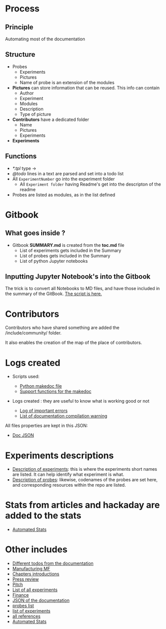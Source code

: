 # Process

## Principle

Automating most of the documentation	

## Structure

* Probes
  * Experiments
  * Pictures
  * Name of probe is an extension of the modules 
* __Pictures__ can store information that can be reused. This info can contain
  * Author
  * Experiment
  * Modules
  * Description
  * Type of picture
* __Contributors__ have a dedicated folder
  * Name
  * Pictures
  * Experiments
* __Experiments__

## Functions

* _*.tpl_ type -> 
* _@todo_ lines in a text are parsed and set into a todo list
* All ``ExperimentNumber`` go into the experiment folder
  * All `Experiment folder` having Readme's get into the descripton of the readme
* Probes are listed as modules, as in the list defined

# Gitbook

## What goes inside ?

* Gitbook __SUMMARY.md__ is created from the __toc.md__ file
  * List of experiments gets included in the Summary
  * List of probes gets included in the Summary
  * List of python Jupyter notebooks 

## Inputting Jupyter Notebook's into the Gitbook

The trick is to convert all Notebooks to MD files, and have those included in the summary of the GitBook. [The script is here.](/home/kelu/ultrasound/echomods/makeipynb.sh)

# Contributors

Contributors who have shared something are added the /include/community/ folder. 

It also enables the creation of the map of the place of contributors.


# Logs created

* Scripts used:
  * [Python makedoc file](/makedoc.py)
  * [Support functions for the makedoc](/doc/mkdoc.py)

* Logs created : they are useful to know what is working good or not
  * [Log of important errors](/doc/urgent.md)
  * [List of documentation compilation warning](/doc/log.md)

All files properties are kept in this JSON:
* [Doc JSON](/home/kelu/ultrasound/echomods/include/doc.json)

# Experiments descriptions

* [Description of experiments](/include/experiments/all.md): this is where the experiments short names are listed. It can help identify what experiment is what.
* [Description of probes](/home/kelu/ultrasound/echomods/include/probes/define.md): likewise, codenames of the probes are set here, and corresponding resources within the repo are listed.

# Stats from articles and hackaday are added to the stats

* [Automated Stats](/include/AddStats.md)

# Other includes 

* [Different todos from the documentation](/include/AddShoppingList.md)
* [Manufacturing MF](/include/MF.md)
* [Chapters introductions](/include/AddChaptersIntro.md) 
* [Press review](/include/AddPressReview.md)
* [Pitch](/include/AddPitch.md)
* [List of all experiments](/include/AllExpes.md) 
* [Finance](/include/Finance.md)
* [JSON of the documentation](/include/doc.json)
* [probes list](/include/probes/auto) 
* [list of experiments](/include/experiments) 
* [all references](/include/biblio/bib/AllRefs.md)
* [Automated Stats](/include/AddStats.md)



